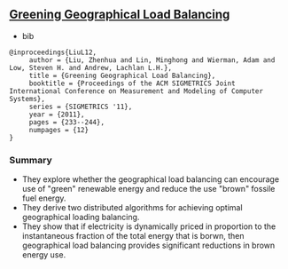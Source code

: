 [Greening Geographical Load Balancing](http://dl.acm.org/citation.cfm?id=1993767)
---

- bib
```
@inproceedings{LiuL12,
     author = {Liu, Zhenhua and Lin, Minghong and Wierman, Adam and Low, Steven H. and Andrew, Lachlan L.H.},
     title = {Greening Geographical Load Balancing},
     booktitle = {Proceedings of the ACM SIGMETRICS Joint International Conference on Measurement and Modeling of Computer Systems},
     series = {SIGMETRICS '11},
     year = {2011},
     pages = {233--244},
     numpages = {12}
} 
```

### Summary
- They explore whether the geographical load balancing can encourage use of "green" renewable energy and reduce the use "brown" fossile fuel energy. 
- They derive two distributed algorithms for achieving optimal geographical loading balancing.
- They show that if electricity is dynamically priced in proportion to the instantaneous fraction of the total energy that is borwn, then geographical load balancing provides significant reductions in brown energy use.

